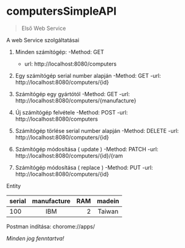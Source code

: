 # computersSimpleAPI

>Első Web Service

A web Service szolgáltatásai

1. Minden számítógép:
    -Method: GET 
   - url: http://localhost:8080/computers

2. Egy számítógép serial number alapján
   -Method: GET
   -url: http://localhost:8080/computers/{id}

3. Számítógép egy gyártótól
   -Method: GET
   -url: http://localhost:8080/computers/{manufacture}

4. Új számítógép felvétele
   -Method: POST
   -url: http://localhost:8080/computers

5. Számítógép törlése serial number alapján
   -Method: DELETE
   -url: http://localhost:8080/computers/{id}

6. Számítógép módosítása ( update )
   -Method: PATCH
   -url: http://localhost:8080/computers/{id}/{ram

7. Számítógép módosítása ( replace )
   -Method: PUT
   -url: http://localhost:8080/computers/{id}


Entity

| serial | manufacture | RAM | madein |
|:----|:----:|----:|:----:| 
|100|IBM|2|Taiwan|

Postman indítása: chorome://apps/


*Minden jog fenntartva!*

